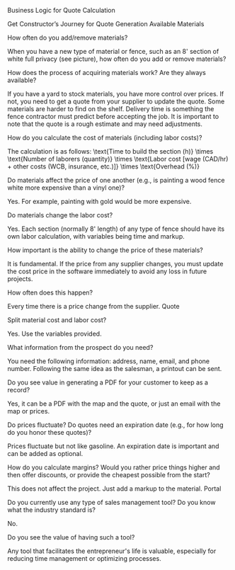 Business Logic for Quote Calculation

Get Constructor’s Journey for Quote Generation
Available Materials

How often do you add/remove materials?

When you have a new type of material or fence, such as an 8' section of white full privacy (see picture), how often do you add or remove materials?

How does the process of acquiring materials work? Are they always available?

If you have a yard to stock materials, you have more control over prices. If not, you need to get a quote from your supplier to update the quote. Some materials are harder to find on the shelf. Delivery time is something the fence contractor must predict before accepting the job. It is important to note that the quote is a rough estimate and may need adjustments.

How do you calculate the cost of materials (including labor costs)?

The calculation is as follows:
\text{Time to build the section (h)} \times \text{Number of laborers (quantity)} \times \text{Labor cost [wage (CAD/hr) + other costs (WCB, insurance, etc.)]} \times \text{Overhead (%)}

Do materials affect the price of one another (e.g., is painting a wood fence white more expensive than a vinyl one)?

Yes. For example, painting with gold would be more expensive.

Do materials change the labor cost?

Yes. Each section (normally 8' length) of any type of fence should have its own labor calculation, with variables being time and markup.

How important is the ability to change the price of these materials?

It is fundamental. If the price from any supplier changes, you must update the cost price in the software immediately to avoid any loss in future projects.

How often does this happen?

Every time there is a price change from the supplier.
Quote

Split material cost and labor cost?

Yes. Use the variables provided.

What information from the prospect do you need?

You need the following information: address, name, email, and phone number. Following the same idea as the salesman, a printout can be sent.

Do you see value in generating a PDF for your customer to keep as a record?

Yes, it can be a PDF with the map and the quote, or just an email with the map or prices.

Do prices fluctuate? Do quotes need an expiration date (e.g., for how long do you honor these quotes)?

Prices fluctuate but not like gasoline. An expiration date is important and can be added as optional.

How do you calculate margins? Would you rather price things higher and then offer discounts, or provide the cheapest possible from the start?

This does not affect the project. Just add a markup to the material.
Portal

Do you currently use any type of sales management tool? Do you know what the industry standard is?

No.

Do you see the value of having such a tool?

Any tool that facilitates the entrepreneur's life is valuable, especially for reducing time management or optimizing processes.
